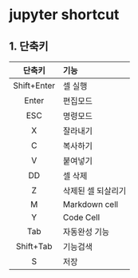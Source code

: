 jupyter shortcut
===

## 1. 단축키
|단축키|기능|
|:--:|:--|
| Shift+Enter | 셀 실행 |
| Enter | 편집모드 |
| ESC | 명령모드|
| X | 잘라내기 |
| C | 복사하기 |
| V | 붙여넣기 |
| DD | 셀 삭제 |
| Z | 삭제된 셀 되살리기|
| M | Markdown cell |
| Y | Code Cell|
| Tab | 자동완성 기능 |
| Shift+Tab | 기능검색|
| S | 저장 |
